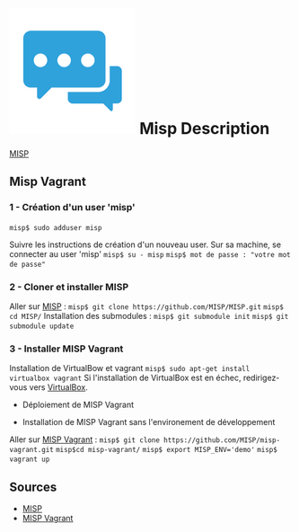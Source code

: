 # ![](img/misp.png) Misp Description

[MISP](https://www.misp-project.org/features.html)
## Misp Vagrant
### 1 - Création d'un user 'misp'

```misp$ sudo adduser misp```

Suivre les instructions de création d'un nouveau user.
Sur sa machine, se connecter au user 'misp'
```misp$ su - misp```
```misp$ mot de passe : "votre mot de passe"```

### 2 - Cloner et installer MISP

Aller sur [MISP](https://github.com/MISP/MISP) :
```misp$ git clone https://github.com/MISP/MISP.git```
```misp$ cd MISP/```
Installation des submodules :
```misp$ git submodule init```
```misp$ git submodule update```

### 3 - Installer MISP Vagrant

Installation de VirtualBow et vagrant
```misp$ sudo apt-get install virtualbox vagrant```
    Si l'installation de VirtualBox est en échec, redirigez-vous vers [VirtualBox](https://www.virtualbox.org/wiki/Downloads).

* Déploiement de MISP Vagrant
    

* Installation de MISP Vagrant sans l'environement de développement

Aller sur [MISP Vagrant](https://github.com/MISP/misp-vagrant) :
```misp$ git clone https://github.com/MISP/misp-vagrant.git```
```misp$cd misp-vagrant/```
```misp$ export MISP_ENV='demo'```
```misp$ vagrant up```

## Sources

- [MISP](https://www.misp-project.org/features.html)
- [MISP Vagrant](https://github.com/MISP/misp-vagrant)


